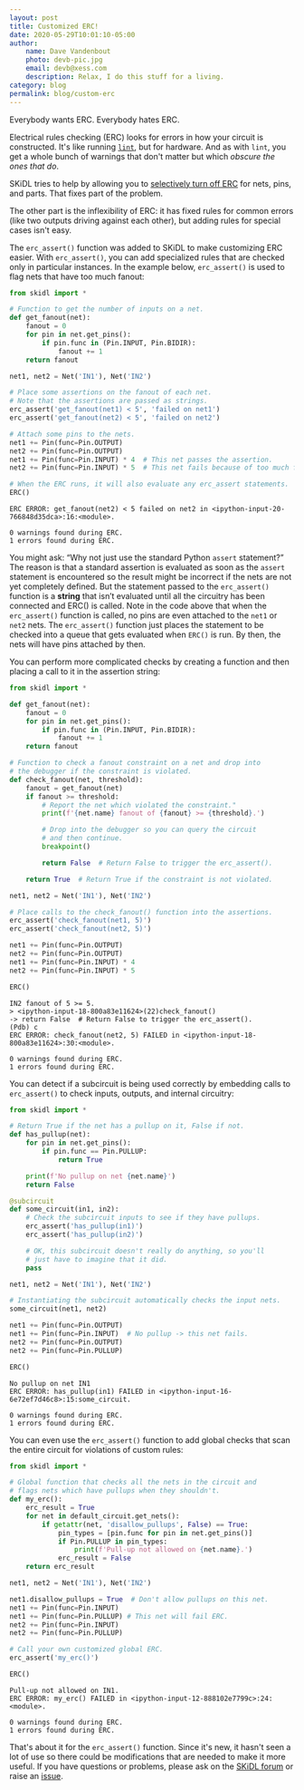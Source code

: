 ```yaml
---
layout: post
title: Customized ERC!
date: 2020-05-29T10:01:10-05:00
author:
    name: Dave Vandenbout
    photo: devb-pic.jpg
    email: devb@xess.com
    description: Relax, I do this stuff for a living.
category: blog
permalink: blog/custom-erc
---
```


Everybody wants ERC. Everybody hates ERC.

Electrical rules checking (ERC) looks for errors in how your circuit is constructed.
It's like running [`lint`](https://en.wikipedia.org/wiki/Lint_(software)), but for hardware.
And as with `lint`, you get a whole bunch of warnings that don't matter but which
*obscure the ones that do*.

SKiDL tries to help by allowing you to
[selectively turn off ERC](https://devbisme.github.io/skidl/docs/_site/index.html#selectively-supressing-erc-messages)
for nets, pins, and parts.
That fixes part of the problem.

The other part is the inflexibility of ERC: it has fixed rules for common errors
(like two outputs driving against each other), but adding rules for special cases
isn't easy.

The `erc_assert()` function was added to SKiDL to make customizing ERC easier.
With `erc_assert()`, you can add specialized rules that are checked only
in particular instances.
In the example below, `erc_assert()` is used to
flag nets that have too much fanout:

```py
from skidl import *

# Function to get the number of inputs on a net.
def get_fanout(net):
    fanout = 0
    for pin in net.get_pins():
        if pin.func in (Pin.INPUT, Pin.BIDIR):
            fanout += 1
    return fanout

net1, net2 = Net('IN1'), Net('IN2')

# Place some assertions on the fanout of each net.
# Note that the assertions are passed as strings.
erc_assert('get_fanout(net1) < 5', 'failed on net1')
erc_assert('get_fanout(net2) < 5', 'failed on net2')

# Attach some pins to the nets.
net1 += Pin(func=Pin.OUTPUT)
net2 += Pin(func=Pin.OUTPUT)
net1 += Pin(func=Pin.INPUT) * 4  # This net passes the assertion.
net2 += Pin(func=Pin.INPUT) * 5  # This net fails because of too much fanout.

# When the ERC runs, it will also evaluate any erc_assert statements.
ERC()
```
```terminal
ERC ERROR: get_fanout(net2) < 5 failed on net2 in <ipython-input-20-766848d35dca>:16:<module>.

0 warnings found during ERC.
1 errors found during ERC.
```

You might ask: “Why not just use the standard Python `assert` statement?”
The reason is that a standard assertion is evaluated as soon as the `assert` statement
is encountered so the result might be incorrect if the nets
are not yet completely defined.
But the statement passed to the `erc_assert()` function is a **string** that
isn’t evaluated until all the circuitry has been connected and ERC() is called.
Note in the code above that when the `erc_assert()` function is called,
no pins are even attached to the `net1` or `net2` nets.
The `erc_assert()` function just places the statement to be checked into
a queue that gets evaluated when `ERC()` is run.
By then, the nets will have pins attached by then.

You can perform more complicated checks by creating a function and then placing a call
to it in the assertion string:

```py
from skidl import *

def get_fanout(net):
    fanout = 0
    for pin in net.get_pins():
        if pin.func in (Pin.INPUT, Pin.BIDIR):
            fanout += 1
    return fanout

# Function to check a fanout constraint on a net and drop into
# the debugger if the constraint is violated.
def check_fanout(net, threshold):
    fanout = get_fanout(net)
    if fanout >= threshold:
        # Report the net which violated the constraint."
        print(f'{net.name} fanout of {fanout} >= {threshold}.')

        # Drop into the debugger so you can query the circuit
        # and then continue.
        breakpoint()

        return False  # Return False to trigger the erc_assert().

    return True  # Return True if the constraint is not violated.

net1, net2 = Net('IN1'), Net('IN2')

# Place calls to the check_fanout() function into the assertions.
erc_assert('check_fanout(net1, 5)')
erc_assert('check_fanout(net2, 5)')

net1 += Pin(func=Pin.OUTPUT)
net2 += Pin(func=Pin.OUTPUT)
net1 += Pin(func=Pin.INPUT) * 4
net2 += Pin(func=Pin.INPUT) * 5

ERC()
```
```terminal
IN2 fanout of 5 >= 5.
> <ipython-input-18-800a83e11624>(22)check_fanout()
-> return False  # Return False to trigger the erc_assert().
(Pdb) c
ERC ERROR: check_fanout(net2, 5) FAILED in <ipython-input-18-800a83e11624>:30:<module>.

0 warnings found during ERC.
1 errors found during ERC.
```

You can detect if a subcircuit is being used correctly by embedding calls to
`erc_assert()` to check inputs, outputs, and internal circuitry:

```py
from skidl import *

# Return True if the net has a pullup on it, False if not.
def has_pullup(net):
    for pin in net.get_pins():
        if pin.func == Pin.PULLUP:
            return True

    print(f'No pullup on net {net.name}')
    return False

@subcircuit
def some_circuit(in1, in2):
    # Check the subcircuit inputs to see if they have pullups.
    erc_assert('has_pullup(in1)')
    erc_assert('has_pullup(in2)')

    # OK, this subcircuit doesn't really do anything, so you'll
    # just have to imagine that it did.
    pass

net1, net2 = Net('IN1'), Net('IN2')

# Instantiating the subcircuit automatically checks the input nets.
some_circuit(net1, net2)

net1 += Pin(func=Pin.OUTPUT)
net1 += Pin(func=Pin.INPUT)  # No pullup -> this net fails.
net2 += Pin(func=Pin.OUTPUT)
net2 += Pin(func=Pin.PULLUP)

ERC()
```
```terminal
No pullup on net IN1
ERC ERROR: has_pullup(in1) FAILED in <ipython-input-16-6e72ef7d46c8>:15:some_circuit.

0 warnings found during ERC.
1 errors found during ERC.
```

You can even use the `erc_assert()` function to add global checks
that scan the entire circuit for violations of custom rules:

```py
from skidl import *

# Global function that checks all the nets in the circuit and
# flags nets which have pullups when they shouldn't.
def my_erc():
    erc_result = True
    for net in default_circuit.get_nets():
        if getattr(net, 'disallow_pullups', False) == True:
            pin_types = [pin.func for pin in net.get_pins()]
            if Pin.PULLUP in pin_types:
                print(f'Pull-up not allowed on {net.name}.')
            erc_result = False
    return erc_result

net1, net2 = Net('IN1'), Net('IN2')

net1.disallow_pullups = True  # Don't allow pullups on this net.
net1 += Pin(func=Pin.INPUT)
net1 += Pin(func=Pin.PULLUP) # This net will fail ERC. 
net2 += Pin(func=Pin.INPUT)
net2 += Pin(func=Pin.PULLUP)

# Call your own customized global ERC.
erc_assert('my_erc()')

ERC()
```
```terminal
Pull-up not allowed on IN1.
ERC ERROR: my_erc() FAILED in <ipython-input-12-888102e7799c>:24:<module>.

0 warnings found during ERC.
1 errors found during ERC.
```

That's about it for the `erc_assert()` function.
Since it's new, it hasn't seen a lot of use so there could be
modifications that are needed to make it more useful.
If you have questions or problems, please ask on the
[SKiDL forum](https://skidl.discourse.group/) or
raise an [issue](https://github.com/devbisme/skidl/issues). 

